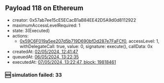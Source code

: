 ## Payload 118 on Ethereum

- creator: 0x57ab7ee15cE5ECacB1aB84EE42D5A9d0d8112922
- maximumAccessLevelRequired: 1
- state: 3(Executed)
- actions:
  - [0x59C6F019a5ee207d5b719D690bfDd287e7FaFCf0](https://etherscan.io/tx/0x59C6F019a5ee207d5b719D690bfDd287e7FaFCf0), accessLevel: 1, withDelegateCall: true, value: 0, signature: execute(), callData: 0x
- createdAt: [02/05/2024, 12:41:47](https://etherscan.io/tx/0xb791bdb4bfd984018801033bdd7d41c89cdd53c3bce82963f6b450c96062b761)
- queuedAt: [06/05/2024, 13:22:35](https://etherscan.io/tx/0x92cf177872f0f16c0a323d9a2fbddf5a62ece7c550364c8d96f6ef321e3ec415)
- executedAt: [07/05/2024, 13:22:47, block: 19818461](https://etherscan.io/tx/0x369d9e3ec277c37efd773ceba1a740186a7df75e0c235ae0176c1197a8775db2)

### :sos: simulation failed: 33
